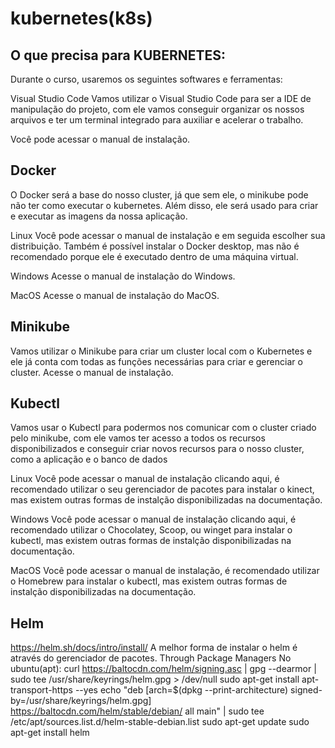 # kubernetes(k8s)
## O que precisa para KUBERNETES:
Durante o curso, usaremos os seguintes softwares e ferramentas:

Visual Studio Code
Vamos utilizar o Visual Studio Code para ser a IDE de manipulação do projeto, com ele vamos conseguir organizar os nossos arquivos e ter um terminal integrado para auxiliar e acelerar o trabalho.

Você pode acessar o manual de instalação.

## Docker
O Docker será a base do nosso cluster, já que sem ele, o minikube pode não ter como executar o kubernetes. Além disso, ele será usado para criar e executar as imagens da nossa aplicação.

Linux
Você pode acessar o manual de instalação e em seguida escolher sua distribuição. Também é possível instalar o Docker desktop, mas não é recomendado porque ele é executado dentro de uma máquina virtual.

Windows
Acesse o manual de instalação do Windows.

MacOS
Acesse o manual de instalação do MacOS.

## Minikube
Vamos utilizar o Minikube para criar um cluster local com o Kubernetes e ele já conta com todas as funções necessárias para criar e gerenciar o cluster. Acesse o manual de instalação.

## Kubectl
Vamos usar o Kubectl para podermos nos comunicar com o cluster criado pelo minikube, com ele vamos ter acesso a todos os recursos disponibilizados e conseguir criar novos recursos para o nosso cluster, como a aplicação e o banco de dados

Linux
Você pode acessar o manual de instalação clicando aqui, é recomendado utilizar o seu gerenciador de pacotes para instalar o kinect, mas existem outras formas de instalção disponibilizadas na documentação.

Windows
Você pode acessar o manual de instalação clicando aqui, é recomendado utilizar o Chocolatey, Scoop, ou winget para instalar o kubectl, mas existem outras formas de instalção disponibilizadas na documentação.

MacOS
Você pode acessar o manual de instalação, é recomendado utilizar o Homebrew para instalar o kubectl, mas existem outras formas de instalção disponibilizadas na documentação.

## Helm
https://helm.sh/docs/intro/install/
A melhor forma de instalar o helm é através do gerenciador de pacotes.
Through Package Managers
No ubuntu(apt):
curl https://baltocdn.com/helm/signing.asc | gpg --dearmor | sudo tee /usr/share/keyrings/helm.gpg > /dev/null
sudo apt-get install apt-transport-https --yes
echo "deb [arch=$(dpkg --print-architecture) signed-by=/usr/share/keyrings/helm.gpg] https://baltocdn.com/helm/stable/debian/ all main" | sudo tee /etc/apt/sources.list.d/helm-stable-debian.list
sudo apt-get update
sudo apt-get install helm
